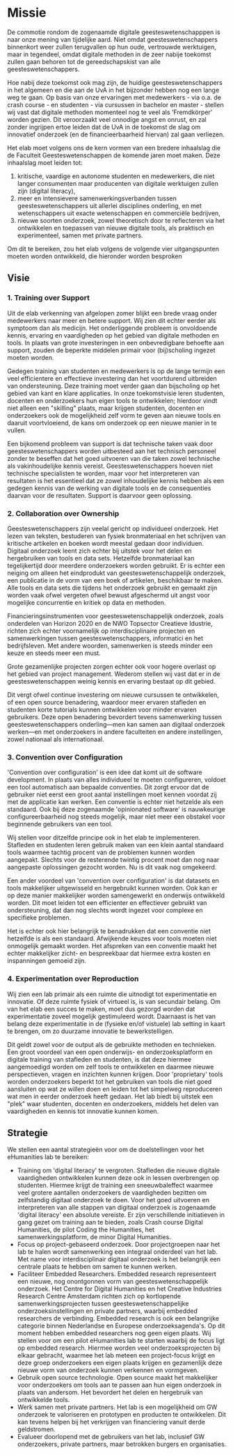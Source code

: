 # Missie

De commotie rondom de zogenaamde digitale geesteswetenschapppen is naar onze mening van tijdelijke aard. Niet omdat geesteswetenschappers binnenkort weer zullen terugvallen op hun oude, vertrouwde werktuigen, maar in tegendeel, omdat digitale methoden in de zeer nabije toekomst zullen gaan behoren tot de gereedschapskist van alle geesteswetenschappers. 

Hoe nabij deze toekomst ook mag zijn, de huidige geesteswetenschappers in het algemeen en die aan de UvA in het bijzonder hebben nog een lange weg te gaan. Op basis van onze ervaringen met medewerkers - via o.a. de crash course - en studenten - via cursussen in bachelor en master - stellen wij vast dat digitale methoden momenteel nog te veel als 'Fremdkörper' worden gezien. Dit veroorzaakt veel onnodige angst en onrust, en zal zonder ingrijpen ertoe leiden dat de UvA in de toekomst de slag om innovatief onderzoek (en de financieerbaarheid hiervan) zal gaan verliezen.

Het elab moet volgens ons de kern vormen van een bredere inhaalslag die de Faculteit Geesteswetenschappen de komende jaren moet maken. Deze inhaalslag moet leiden tot:

1. kritische, vaardige en autonome studenten en medewerkers, die niet langer consumenten maar producenten van digitale werktuigen zullen zijn (digital literacy),
2. meer en intensievere samenwerkingsverbanden tussen geesteswetenschappers uit allerlei disciplines onderling, en met wetenschappers uit exacte wetenschappen en commerciële bedrijven,
3. nieuwe soorten onderzoek, zowel theoretisch door te reflecteren via het ontwikkelen en toepassen van nieuwe digitale tools, als praktisch en experimenteel, samen met private partners.

Om dit te bereiken, zou het elab volgens de volgende vier uitgangspunten moeten worden ontwikkeld, die hieronder worden besproken 


## Visie


### 1. Training over Support

Uit de elab verkenning van afgelopen zomer blijkt een brede vraag onder medewerkers naar meer en betere support. Wij zien dit echter eerder als symptoom dan als medicijn. Het onderliggende probleem is onvoldoende kennis, ervaring en vaardigheden op het gebied van digitale methoden en tools. In plaats van grote investeringen in een onbevredigbare behoefte aan support, zouden de beperkte middelen primair voor (bij)scholing ingezet moeten worden. 

Gedegen training van studenten en medewerkers is op de lange termijn een veel efficientere en effectieve investering dan het voortdurend uitbreiden van ondersteuning. Deze training moet verder gaan dan bijscholing op het gebied van kant en klare applicaties. In onze toekomstvisie leren studenten, docenten en onderzoekers hun eigen tools te ontwikkelen; hierdoor vindt niet alleen een "skilling" plaats, maar krijgen studenten, docenten en onderzoekers ook de mogelijkheid zelf vorm te geven aan nieuwe tools en daaruit voortvloeiend, de kans om onderzoek op een nieuwe manier in te vullen. 

Een bijkomend probleem van support is dat technische taken vaak door geesteswetenschappers worden uitbesteed aan het technisch personeel zonder te beseffen dat het goed uitvoeren van die taken zowel technische als vakinhoudelijke kennis vereist. Geesteswetenschappers hoeven niet technische specialisten te worden, maar voor het interpreteren van resultaten is het essentieel dat ze zowel inhoudelijke kennis hebben als een gedegen kennis van de werking van digitale tools en de consequenties daarvan voor de resultaten. Support is daarvoor geen oplossing.


### 2. Collaboration over Ownership

Geesteswetenschappers zijn veelal gericht op individueel onderzoek. Het lezen van teksten, bestuderen van fysiek bronmateriaal en het schrijven van kritische artikelen en boeken wordt meestal gedaan door individuen. Digitaal onderzoek leent zich echter bij uitstek voor het delen en hergebruiken van tools en data sets. Hetzelfde bronmateriaal kan tegelijkertijd door meerdere onderzoekers worden gebruikt. Er is echter een neiging om alleen het eindprodukt van geesteswetenschappelijk onderzoek, een publicatie in de vorm van een boek of artikelen, beschikbaar te maken. Alle tools en data sets die tijdens het onderzoek gebruikt en gemaakt zijn worden vaak ofwel vergeten ofwel bewust afgeschermd uit angst voor mogelijke concurrentie en kritiek op data en methoden.

Financieringsinstrumenten voor geesteswetenschappelijk onderzoek, zoals onderdelen van Horizon 2020 en de NWO Topsector Creatieve Idustrie, richten zich echter voornamelijk op interdisciplinaire projecten en samenwerkingen tussen geesteswetenschappers, informatici en het bedrijfsleven. Met andere woorden, samenwerken is steeds minder een keuze en steeds meer een must. 

Grote gezamenlijke projecten zorgen echter ook voor hogere overlast op het gebied van project management. Wederom stellen wij vast dat er in de geesteswetenschappen weinig kennis en ervaring bestaat op dit gebied.

Dit vergt ofwel continue investering om nieuwe cursussen te ontwikkelen, of een open source benadering, waardoor meer ervaren stafleden en studenten korte tutorials kunnen ontwikkelen voor minder ervaren gebruikers. Deze open benadering bevordert tevens samenwerking tussen geesteswetenschappers onderling—men kan samen aan digitaal onderzoek werken—en met onderzoekers in andere faculteiten en andere instellingen, zowel nationaal als internationaal.


### 3. Convention over Configuration

'Convention over configuration' is een idee dat komt uit de software development. In plaats van alles individueel te moeten configureren, voldoet een tool automatisch aan bepaalde conventies. Dit zorgt ervoor dat de gebruiker niet eerst een groot aantal instellingen moet kennen voordat zij met de applicatie kan werken. Een conventie is echter niet hetzelde als een standaard. Ook bij deze zogenaamde 'opinionated software' is nauwkeurige configureerbaarheid nog steeds mogelijk, maar niet meer een obstakel voor beginnende gebruikers van een tool. 

Wij stellen voor ditzelfde principe ook in het elab te implementeren. Stafleden en studenten leren gebruik maken van een klein aantal standaard tools waarmee tachtig procent van de problemen kunnen worden aangepakt. Slechts voor de resterende twintig procent moet dan nog naar aangepaste oplossingen gezocht worden. Nu is dit vaak nog omgekeerd. 

Een ander voordeel van 'convention over configuration' is dat datasets en tools makkelijker uitgewisseld en hergebruikt kunnen worden. Ook kan er op deze manier makkelijker worden samengewerkt en onderwijs ontwikkeld worden. Dit moet leiden tot een efficienter en effectiever gebruikt van ondersteuning, dat dan nog slechts wordt ingezet voor complexe en specifieke problemen. 

Het is echter ook hier belangrijk te benadrukken dat een conventie niet hetzelfde is als een standaard. Afwijkende keuzes voor tools moeten niet onmogelijk gemaakt worden. Het afspreken van een conventie maakt het echter makkelijker zicht- en bespreekbaar dat hiermee extra kosten en inspanningen gemoeid zijn.



### 4. Experimentation over Reproduction

Wij zien een lab primair als een ruimte die uitnodigt tot experimentatie en innovatie. Of deze ruimte fysiek of virtueel is, is van secundair belang. Om van het elab een succes te maken, moet dus gezorgd worden dat experimentatie zoveel mogelijk gestimuleerd wordt. Daarnaast is het van belang deze experimentatie in de (fysieke en/of vistuele) lab setting in kaart te brengen, om zo duurzame innovatie te bewerkstelligen. 

Dit geldt zowel voor de output als de gebruikte methoden en technieken. Een groot voordeel van een open onderwijs- en onderzoeksplatform en digitale training van stafleden en studenten, is dat deze hiermee aangemoedigd worden om zelf tools te ontwikkelen en daarmee nieuwe perspectieven, vragen en inzichten kunnen krijgen. Door 'proprietary' tools worden onderzoekers beperkt tot het gebruiken van tools die niet goed aansluiten op wat ze willen doen en leiden tot het simpelweg reproduceren wat men in eerder onderzoek heeft gedaan. Het lab biedt bij uitstek een "plek" waar studenten, docenten en onderzoekers, middels het delen van vaardigheden en kennis tot innovatie kunnen komen.



## Strategie

We stellen een aantal strategieën voor om de doelstellingen voor het eHumanities lab te bereiken: 

+ Training om 'digital literacy' te vergroten. Stafleden die nieuwe digitale vaardigheden ontwikkelen kunnen deze ook in lessen overbrengen op studenten. Hiermee krijgt de training een sneeuwbaleffect waarmee veel grotere aantallen onderzoekers de vaardigheden bezitten om zelfstandig digitaal onderzoek te doen. Voor het goed uitvoeren en interpreteren van alle stappen van digitaal onderzoek is zogenaamde 'digital literacy' een absolute vereiste. Er zijn verschillende initiatieven in gang gezet om training aan te bieden, zoals Crash course Digital Humanities, de pilot Coding the Humanities, het samenwerkingsplatform, de minor Digital Humanities.
+ Focus op project-gebaseerd onderzoek. Door projectgroepen naar het lab te halen wordt samenwerking een integraal onderdeel van het lab. Met name voor interdisciplinair digitaal onderzoek is het belangrijk een centrale plaats te hebben om samen te kunnen werken.
+ Faciliteer Embedded Researchers. Embedded research representeert een nieuwe, nog onontgonnen vorm van geesteswetenschappelijk onderzoek. Het Centre for Digital Humanities en het Creative Industries Research Centre Amsterdam richten zich op kortlopende samenwerkingsprojecten tussen geesteswetenschappelijke onderzoeksinstellingen en private partners, waarbij embedded researchers de verbinding. Embedded research is ook een belangrijke categorie binnen Nederlandse en Europese onderzoeksagenda's. Op dit moment hebben embedded researchers nog geen eigen plaats. Wij stellen voor om een pilot eHumanities lab te starten waarbij de focus ligt op embedded  research. Hiermee worden veel onderzoeksprojecten bij elkaar gebracht, waarmee het lab meteen een project-focus krijgt en deze groep onderzoekers een eigen plaats krijgen en gezamenlijk deze nieuwe vorm van onderzoek kunnen verkennen en vormgeven. 
+ Gebruik open source technologie. Open source maakt het makkelijker voor onderzoekers om tools aan te passen aan hun eigen onderzoek in plaats van andersom. Het bevordert het delen en hergebruik van ontwikkelde tools. 
+ Werk samen met private partners. Het lab is een mogelijkheid om GW onderzoek te valoriseren en prototypen en producten te ontwikkelen. Dit kan tevens helpen bij het verkrijgen van financiering vanuit derde geldstromen.
+ Evalueer doorlopend met de gebruikers van het lab, inclusief GW onderzoekers, private partners, maar betrokken burgers en organisaties.

